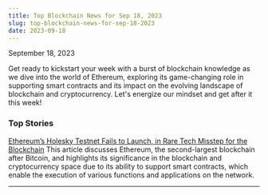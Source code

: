 ```yaml
---
title: Top Blockchain News for Sep 18, 2023
slug: top-blockchain-news-for-sep-18-2023
date: 2023-09-18
---
```


September 18, 2023

Get ready to kickstart your week with a burst of blockchain knowledge as we dive into the world of Ethereum, exploring its game-changing role in supporting smart contracts and its impact on the evolving landscape of blockchain and cryptocurrency. Let's energize our mindset and get after it this week!

### Top Stories
[Ethereum’s Holesky Testnet Fails to Launch, in Rare Tech Misstep for the Blockchain](https://www.coindesk.com/tech/2023/09/17/ethereums-holesky-testnet-fails-to-launch-in-rare-tech-misstep-for-the-blockchain/?utm_medium=referral&utm_source=rss&utm_campaign=headlines/)
This article discusses Ethereum, the second-largest blockchain after Bitcoin, and highlights its significance in the blockchain and cryptocurrency space due to its ability to support smart contracts, which enable the execution of various functions and applications on the network.

---
